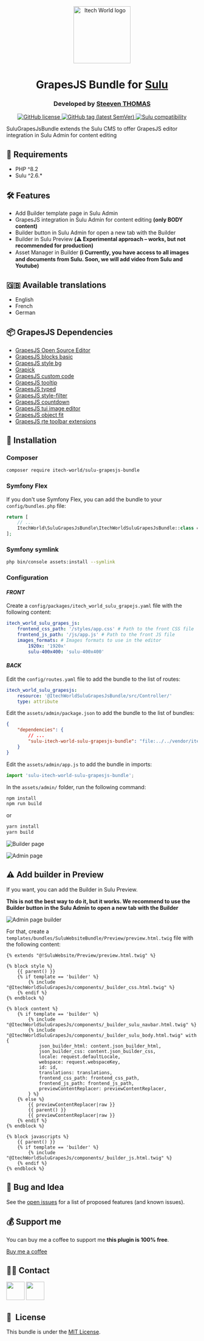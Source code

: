 <div align="center">
    <img width="150" src="./doc/images/logo.png" alt="Itech World logo">
</div>

<h1 align="center">GrapesJS Bundle for <a href="https://sulu.io" target="_blank">Sulu</a></h1>

<h3 align="center">Developed by <a href="https://github.com/steeven-th" target="_blank">Steeven THOMAS</a></h3>
<p align="center">
    <a href="LICENSE" target="_blank">
        <img src="https://img.shields.io/badge/license-MIT-green" alt="GitHub license">
    </a>
    <a href="https://github.com/steeven-th/SuluGrapesJsBundle/releases" target="_blank">
        <img src="https://img.shields.io/badge/release-v0.1.5-blue" alt="GitHub tag (latest SemVer)">
    </a>
    <a href="https://sulu.io/" target="_blank">
        <img src="https://img.shields.io/badge/sulu_compatibility-%3E=2.6-cyan" alt="Sulu compatibility">
    </a>
</p>
SuluGrapesJsBundle extends the Sulu CMS to offer GrapesJS editor integration in Sulu Admin for content editing

## 📂 Requirements

* PHP ^8.2
* Sulu ^2.6.*

## 🛠️ Features

* Add Builder template page in Sulu Admin
* GrapesJS integration in Sulu Admin for content editing **(only BODY content)**
* Builder button in Sulu Admin for open a new tab with the Builder
* Builder in Sulu Preview **(⚠️ Experimental approach – works, but not recommended for production)**
* Asset Manager in Builder **(ℹ️ Currently, you have access to all images and documents from Sulu. Soon, we will add video from Sulu and Youtube)**

## 🇬🇧 Available translations

* English
* French
* German

## 📦 GrapesJS Dependencies

* [GrapesJS Open Source Editor](https://grapesjs.com/docs/)
* [GrapesJS blocks basic](https://github.com/GrapesJS/blocks-basic)
* [GrapesJS style bg](https://github.com/GrapesJS/style-bg)
* [Grapick](https://github.com/artf/grapick)
* [GrapesJS custom code](https://github.com/GrapesJS/components-custom-code)
* [GrapesJS tooltip](https://github.com/GrapesJS/components-tooltip)
* [GrapesJS typed](https://github.com/GrapesJS/components-typed)
* [GrapesJS style-filter](https://github.com/GrapesJS/style-filter)
* [GrapesJS countdown](https://github.com/GrapesJS/components-countdown)
* [GrapesJS tui image editor](https://github.com/GrapesJS/tui-image-editor)
* [GrapesJS object fit](https://github.com/steeven-th/grapesjs-object-fit)
* [GrapesJS rte toolbar extensions](https://github.com/steeven-th/grapesjs-rte-toolbar-extensions)

## 📝 Installation

### Composer
```bash
composer require itech-world/sulu-grapesjs-bundle
```

### Symfony Flex
If you don't use Symfony Flex, you can add the bundle to your `config/bundles.php` file:
```php
return [
    // ...
    ItechWorld\SuluGrapesJsBundle\ItechWorldSuluGrapesJsBundle::class => true,
];
```

### Symfony symlink

```bash
php bin/console assets:install --symlink
```

### Configuration

#### ***FRONT***

Create a `config/packages/itech_world_sulu_grapejs.yaml` file with the following content:
```yaml
itech_world_sulu_grapes_js:
    frontend_css_path: '/styles/app.css' # Path to the front CSS file
    frontend_js_path: '/js/app.js' # Path to the front JS file
    images_formats: # Images formats to use in the editor
        1920x: '1920x'
        sulu-400x400: 'sulu-400x400'
```

#### ***BACK***

Edit the `config/routes.yaml` file to add the bundle to the list of routes:
```yaml
itech_world_sulu_grapesjs:
    resource: '@ItechWorldSuluGrapesJsBundle/src/Controller/'
    type: attribute
```

Edit the `assets/admin/package.json` to add the bundle to the list of bundles:
```json
{
    "dependencies": {
        // ...
        "sulu-itech-world-sulu-grapesjs-bundle": "file:../../vendor/itech-world/sulu-grapesjs-bundle/public/js"
    }
}
```

Edit the `assets/admin/app.js` to add the bundle in imports:
```js
import 'sulu-itech-world-sulu-grapesjs-bundle';
```

In the `assets/admin/` folder, run the following command:
```bash
npm install
npm run build
```

or

```bash
yarn install
yarn build
```

![Builder page](./doc/images/builder_page.png)

![Admin page](./doc/images/admin_page.png)

## ⚠️ Add builder in Preview

If you want, you can add the Builder in Sulu Preview.

**This is not the best way to do it, but it works. We recommend to use the Builder button in the Sulu Admin to open a new tab with the Builder**

![Admin page builder](./doc/images/admin_page_builder.png)

For that, create a `templates/bundles/SuluWebsiteBundle/Preview/preview.html.twig` file with the following content:
```twig
{% extends "@!SuluWebsite/Preview/preview.html.twig" %}

{% block style %}
    {{ parent() }}
    {% if template == 'builder' %}
        {% include "@ItechWorldSuluGrapesJs/components/_builder_css.html.twig" %}
    {% endif %}
{% endblock %}

{% block content %}
    {% if template == 'builder' %}
        {% include "@ItechWorldSuluGrapesJs/components/_builder_sulu_navbar.html.twig" %}
        {% include "@ItechWorldSuluGrapesJs/components/_builder_sulu_body.html.twig" with {
            json_builder_html: content.json_builder_html,
            json_builder_css: content.json_builder_css,
            locale: request.defaultLocale,
            webspace: request.webspaceKey,
            id: id,
            translations: translations,
            frontend_css_path: frontend_css_path,
            frontend_js_path: frontend_js_path,
            previewContentReplacer: previewContentReplacer,
        } %}
    {% else %}
        {{ previewContentReplacer|raw }}
        {{ parent() }}
        {{ previewContentReplacer|raw }}
    {% endif %}
{% endblock %}

{% block javascripts %}
    {{ parent() }}
    {% if template == 'builder' %}
        {% include "@ItechWorldSuluGrapesJs/components/_builder_js.html.twig" %}
    {% endif %}
{% endblock %}
```

## 🐛 Bug and Idea

See the [open issues](https://github.com/steeven-th/SuluGrapesJsBundle/issues) for a list of proposed
features (and known issues).

## 💰 Support me

You can buy me a coffee to support me **this plugin is 100% free**.

[Buy me a coffee](https://www.buymeacoffee.com/steeven.th)

## 👨‍💻 Contact

<a href="https://steeven-th.dev"><img src="https://avatars.githubusercontent.com/u/82022828?s=96&v=4" width="48"></a>
<a href="https://x.com/ThomasSteeven2"><img src="https://upload.wikimedia.org/wikipedia/commons/thumb/2/2d/Twitter_X.png/640px-Twitter_X.png" width="48"></a>

## 📘&nbsp; License

This bundle is under the [MIT License](LICENSE).
